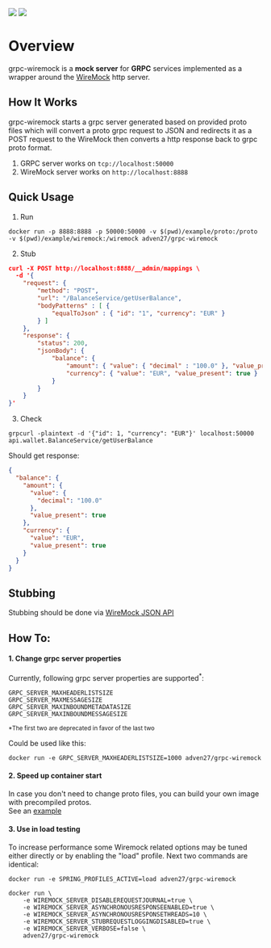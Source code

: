 [![](https://images.microbadger.com/badges/version/adven27/grpc-wiremock.svg)](https://microbadger.com/images/adven27/grpc-wiremock "Get your own version badge on microbadger.com")
[![](https://images.microbadger.com/badges/image/adven27/grpc-wiremock.svg)](https://microbadger.com/images/adven27/grpc-wiremock "Get your own image badge on microbadger.com")

# Overview
grpc-wiremock is a **mock server** for **GRPC** services implemented as a wrapper around the [WireMock](http://wiremock.org) http server.

## How It Works
grpc-wiremock starts a grpc server generated based on provided proto files which will convert a proto grpc request to JSON and redirects it as a POST request to the WireMock then converts a http response back to grpc proto format.
1. GRPC server works on `tcp://localhost:50000`
2. WireMock server works on `http://localhost:8888`

## Quick Usage
1) Run 
```posh
docker run -p 8888:8888 -p 50000:50000 -v $(pwd)/example/proto:/proto -v $(pwd)/example/wiremock:/wiremock adven27/grpc-wiremock
```

2) Stub 
```json
curl -X POST http://localhost:8888/__admin/mappings \
  -d '{
    "request": {
        "method": "POST",
        "url": "/BalanceService/getUserBalance",
        "bodyPatterns" : [ {
            "equalToJson" : { "id": "1", "currency": "EUR" }
        } ]
    },
    "response": {
        "status": 200,
        "jsonBody": { 
            "balance": { 
                "amount": { "value": { "decimal" : "100.0" }, "value_present": true },
                "currency": { "value": "EUR", "value_present": true }
            } 
        }
    }
}'
```

3) Check 
```posh
grpcurl -plaintext -d '{"id": 1, "currency": "EUR"}' localhost:50000 api.wallet.BalanceService/getUserBalance
```

Should get response:
```json
{
  "balance": {
    "amount": {
      "value": {
        "decimal": "100.0"
      },
      "value_present": true
    },
    "currency": {
      "value": "EUR",
      "value_present": true
    }
  }
}
```
## Stubbing

Stubbing should be done via [WireMock JSON API](http://wiremock.org/docs/stubbing/) 

## How To:

#### 1. Change grpc server properties

Currently, following grpc server properties are supported<sup>*</sup>:

```properties
GRPC_SERVER_MAXHEADERLISTSIZE
GRPC_SERVER_MAXMESSAGESIZE
GRPC_SERVER_MAXINBOUNDMETADATASIZE
GRPC_SERVER_MAXINBOUNDMESSAGESIZE
```
<sub>*The first two are deprecated in favor of the last two</sub>

Could be used like this:

```posh
docker run -e GRPC_SERVER_MAXHEADERLISTSIZE=1000 adven27/grpc-wiremock
```

#### 2. Speed up container start

In case you don't need to change proto files, you can build your own image with precompiled protos.  
See an [example](/example/Dockerfile)

#### 3. Use in load testing

To increase performance some Wiremock related options may be tuned either directly or by enabling the "load" profile. 
Next two commands are identical:
```posh
docker run -e SPRING_PROFILES_ACTIVE=load adven27/grpc-wiremock
```
```posh
docker run \
    -e WIREMOCK_SERVER_DISABLEREQUESTJOURNAL=true \
    -e WIREMOCK_SERVER_ASYNCHRONOUSRESPONSEENABLED=true \
    -e WIREMOCK_SERVER_ASYNCHRONOUSRESPONSETHREADS=10 \
    -e WIREMOCK_SERVER_STUBREQUESTLOGGINGDISABLED=true \
    -e WIREMOCK_SERVER_VERBOSE=false \
    adven27/grpc-wiremock
```
